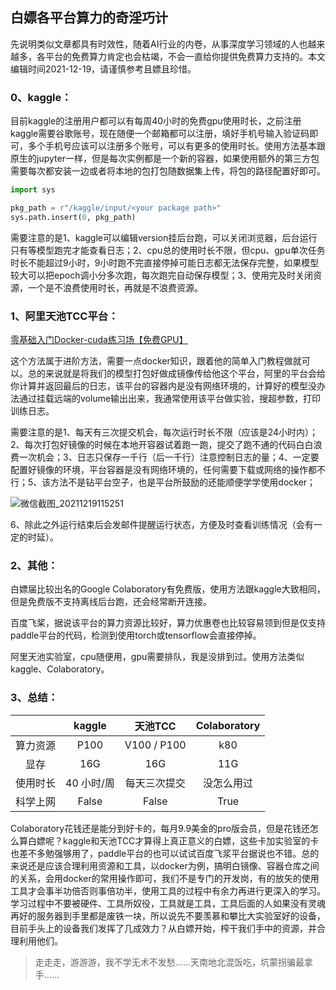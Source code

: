 ## 白嫖各平台算力的奇淫巧计

先说明类似文章都具有时效性，随着AI行业的内卷，从事深度学习领域的人也越来越多，各平台的免费算力肯定也会枯竭，不会一直给你提供免费算力支持的。本文编辑时间2021-12-19，请谨慎参考且嫖且珍惜。


### 0、kaggle：

目前kaggle的注册用户都可以有每周40小时的免费gpu使用时长，之前注册kaggle需要谷歌账号，现在随便一个邮箱都可以注册，填好手机号输入验证码即可，多个手机号应该可以注册多个账号，可以有更多的使用时长。使用方法基本跟原生的jupyter一样，但是每次实例都是一个新的容器，如果使用额外的第三方包需要每次都安装一边或者将本地的包打包随数据集上传，将包的路径配置好即可。

```python
import sys

pkg_path = r"/kaggle/input/<your package path>"
sys.path.insert(0, pkg_path)
```

需要注意的是1、kaggle可以编辑version挂后台跑，可以关闭浏览器，后台运行只有等模型跑完才能查看日志；2、cpu总的使用时长不限，但cpu、gpu单次任务时长不能超过9小时，9小时跑不完直接停掉可能日志都无法保存完整，如果模型较大可以把epoch调小分多次跑，每次跑完自动保存模型；3、使用完及时关闭资源，一个是不浪费使用时长，再就是不浪费资源。

### 1、阿里天池TCC平台：

[零基础入门Docker-cuda练习场【免费GPU】](https://tianchi.aliyun.com/competition/entrance/531863/introduction)

这个方法属于进阶方法，需要一点docker知识，跟着他的简单入门教程做就可以。总的来说就是将我们的模型打包好做成镜像传给他这个平台，阿里的平台会给你计算并返回最后的日志，该平台的容器内是没有网络环境的，计算好的模型没办法通过挂载远端的volume输出出来，我通常使用该平台做实验，搜超参数，打印训练日志。

需要注意的是1、每天有三次提交机会，每次运行时长不限（应该是24小时内）；2、每次打包好镜像的时候在本地开容器试着跑一跑，提交了跑不通的代码白白浪费一次机会；3、日志只保存一千行（后一千行）注意控制日志的量；4、一定要配置好镜像的环境，平台容器是没有网络环境的，任何需要下载或网络的操作都不行；5、该方法不是钻平台空子，也是平台所鼓励的还能顺便学学使用docker；

![微信截图_20211219115251](https://s2.loli.net/2021/12/19/WLcEPenufT38joF.png)

6、除此之外运行结束后会发邮件提醒运行状态，方便及时查看训练情况（会有一定的时延）。

### 2、其他：

白嫖届比较出名的Google Colaboratory有免费版，使用方法跟kaggle大致相同，但是免费版不支持离线后台跑，还会经常断开连接。

百度飞桨，据说该平台的算力资源比较好，算力优惠卷也比较容易领到但是仅支持paddle平台的代码，检测到使用torch或tensorflow会直接停掉。

阿里天池实验室，cpu随便用，gpu需要排队，我是没排到过。使用方法类似kaggle、Colaboratory。

### 3、总结：

|          |   kaggle   |   天池TCC    | Colaboratory |
| :------: | :--------: | :----------: | :----------: |
| 算力资源 |    P100    | V100 / P100  |     k80      |
|   显存   |    16G     |     16G      |     11G      |
| 使用时长 | 40 小时/周 | 每天三次提交 |  没怎么用过  |
| 科学上网 |   False    |    False     |     True     |

Colaboratory花钱还是能分到好卡的，每月9.9美金的pro版会员，但是花钱还怎么算白嫖呢？kaggle和天池TCC才算得上真正意义的白嫖，这些卡加实验室的卡也差不多勉强够用了，paddle平台的也可以试试百度飞浆平台据说也不错。总的来说还是应该合理利用资源和工具，以docker为例，搞明白镜像、容器仓库之间的关系，会用docker的常用操作即可，我们不是专门的开发岗，有的放矢的使用工具才会事半功倍否则事倍功半，使用工具的过程中有余力再进行更深入的学习。学习过程中不要被硬件、工具所奴役，工具就是工具，工具后面的人如果没有灵魂再好的服务器到手里都是废铁一块，所以说先不要羡慕和攀比大实验室好的设备，目前手头上的设备我们发挥了几成效力？从白嫖开始，榨干我们手中的资源，并合理利用他们。

> 走走走，游游游，我不学无术不发愁……天南地北混饭吃，坑蒙拐骗最拿手……


